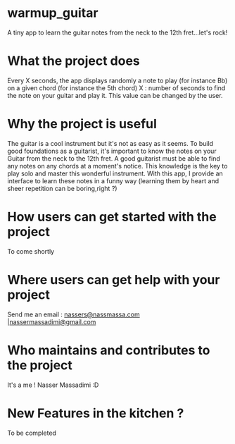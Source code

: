 # warmup_guitar
A tiny app to learn the guitar notes from the neck to the 12th fret...let's rock!


# What the project does
Every X seconds, the app displays randomly a note to play (for instance Bb) on a given chord (for instance the 5th chord)
X : number of seconds to find the note on your guitar and play it. This value can be changed by the user.


# Why the project is useful
The guitar is a cool instrument but it's not as easy as it seems. 
To build good foundations as a guitarist, it's important to know the notes on your Guitar from the neck to the 12th fret.
A good guitarist must be able to find any notes on any chords at a moment's notice. This knowledge is the key to play solo and master this wonderful instrument.
With this app, I provide an interface to learn these notes in a funny way (learning them by heart and sheer repetition can be boring,right ?)


# How users can get started with the project
To come shortly

# Where users can get help with your project
Send me an email : nassers@nassmassa.com |nassermassadimi@gmail.com

# Who maintains and contributes to the project
It's a me ! Nasser Massadimi :D 

# New Features in the kitchen ?
To be completed
